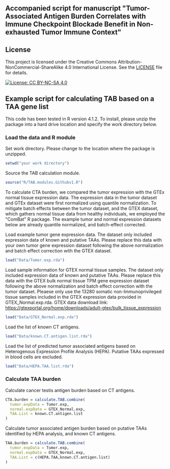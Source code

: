 ## Accompanied script for manuscript "Tumor-Associated Antigen Burden Correlates with Immune Checkpoint Blockade Benefit in Non-exhausted Tumor Immune Context"

## License

This project is licensed under the Creative Commons Attribution-NonCommercial-ShareAlike 4.0 International License. See the [LICENSE](LICENSE) file for details.

[![License: CC BY-NC-SA 4.0](https://img.shields.io/badge/License-CC%20BY--NC--SA%204.0-lightgrey.svg)](https://creativecommons.org/licenses/by-nc-sa/4.0/)

## Example script for calculating TAB based on a TAA gene list

This code has been tested in R version 4.1.2. To install, please unzip the package into a hard drive location and specify the work directory below.

### Load the data and R module

Set work directory. Please change to the location where the package is unzipped.

```r
setwd("your work directory")
```

Source the TAB calculation module.

```r
source("R/TAB.modules.Githubv1.R")
```

To calculate CTA burden, we compared the tumor expression with the GTEx normal tissue expression data. The expression data in the tumor dataset and GTEx dataset were first normalized using quantile normalization. To mitigate batch effects between the tumor dataset, and the GTEX dataset, which gathers normal tissue data from healthy individuals, we employed the "ComBat" R package. The example tumor and normal expression datasets below are already quantile normalized, and batch-effect corrected.

Load example tumor gene expression data. The dataset only included expression data of known and putative TAAs. Please replace this data with your own tumor gene expression dataset following the above normalization and batch effect correction with the GTEX dataset. 

```r
load("Data/Tumor.exp.rda")
```

Load sample information for GTEX normal tissue samples. The dataset only included expression data of known and putative TAAs. Please replace this data with the GTEX bulk normal tissue TPM gene expression dataset following the above normalization and batch effect correction with the tumor dataset. Pleaese only use the 13280 somatic non-Immunoprivileged tissue samples included in the GTEX expression data provided in GTEX_Normal.exp.rda.
GTEX data download link: https://gtexportal.org/home/downloads/adult-gtex/bulk_tissue_expression

```r
load("Data/GTEX_Normal.exp.rda")
```

Load the list of known CT antigens. 

```r
load("Data/known.CT.antigen.list.rda")
```
Load the list of predicted tumor associated antigens based on Heterogenous Expression Profile Analysis (HEPA). Putative TAAs expressed in blood cells are excluded.

```r
load("Data/HEPA.TAA.list.rda")
```

### Calculate TAA burden

Calculate cancer testis antigen burden based on CT antigens.

```r
CTA.burden = calculate.TAB.combine(
  tumor.expData = Tumor.exp, 
  normal.expData = GTEX_Normal.exp, 
  TAA.List = known.CT.antigen.list
)
```

Calculate tumor associated antigen burden based on putative TAAs identified by HEPA analysis, and known CT antigens.

```r
TAA.burden = calculate.TAB.combine(
  tumor.expData = Tumor.exp, 
  normal.expData = GTEX_Normal.exp, 
  TAA.List = c(HEPA.TAA,known.CT.antigen.list)
)
```